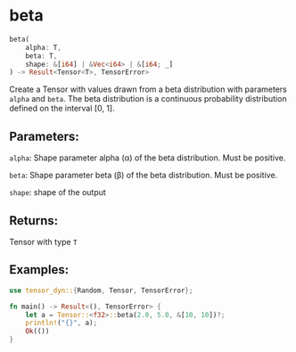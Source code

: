 # beta
```rust
beta(
    alpha: T,
    beta: T,
    shape: &[i64] | &Vec<i64> | &[i64; _]
) -> Result<Tensor<T>, TensorError>
```
Create a Tensor with values drawn from a beta distribution with parameters `alpha` and `beta`. The beta distribution is a continuous probability distribution defined on the interval [0, 1].
## Parameters:
`alpha`: Shape parameter alpha (α) of the beta distribution. Must be positive.

`beta`: Shape parameter beta (β) of the beta distribution. Must be positive.

`shape`: shape of the output
## Returns:
Tensor with type `T`
## Examples:
```rust
use tensor_dyn::{Random, Tensor, TensorError};

fn main() -> Result<(), TensorError> {
    let a = Tensor::<f32>::beta(2.0, 5.0, &[10, 10])?;
    println!("{}", a);
    Ok(())
}
```